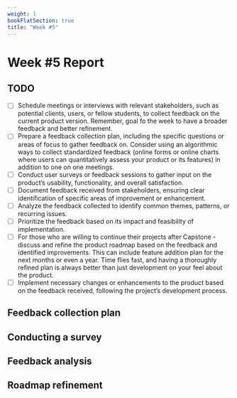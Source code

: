 ```yaml
---
weight: 1
bookFlatSection: true
title: "Week #5"
---
```


# Week #5 Report

## TODO

- [ ] Schedule meetings or interviews with relevant stakeholders, such as
  potential clients, users, or fellow students, to collect feedback on the
  current product version. Remember, goal fo the week to have a broader feedback
  and better refinement.
- [ ] Prepare a feedback collection plan, including the specific questions or
  areas of focus to gather feedback on. Consider using an algorithmic ways to
  collect standardized feedback (online forms or online charts where users can
  quantitatively assess your product or its features) in addition to one on one
  meetings.
- [ ] Conduct user surveys or feedback sessions to gather input on the product’s
  usability, functionality, and overall satisfaction.
- [ ] Document feedback received from stakeholders, ensuring clear
  identification of specific areas of improvement or enhancement.
- [ ] Analyze the feedback collected to identify common themes, patterns, or
  recurring issues.
- [ ] Prioritize the feedback based on its impact and feasibility of
  implementation.
- [ ] For those who are willing to continue their projects after Capstone -
  discuss and refine the product roadmap based on the feedback and identified
  improvements. This can include feature addition plan for the next months or
  even a year. Time flies fast, and having a thoroughly refined plan is always
  better than just development on your feel about the product.
- [ ] Implement necessary changes or enhancements to the product based on the
  feedback received, following the project’s development process.

## Feedback collection plan

## Conducting a survey

## Feedback analysis

## Roadmap refinement
